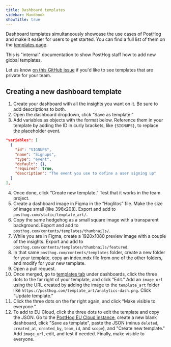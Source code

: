```yaml
---
title: Dashboard templates
sidebar: Handbook
showTitle: true
---
```


Dashboard templates simultaneously showcase the use cases of PostHog and make it easier for users to get started. You can find a full list of them on the [templates page](/templates).

This is "internal" documentation to show PostHog staff how to add new global templates.

Let us know [on this GitHub issue](https://github.com/PostHog/posthog/issues/12732) if you'd like to see templates that are private for your team.

## Creating a new dashboard template

1. Create your dashboard with all the insights you want on it. Be sure to add descriptions to both.
2. Open the dashboard dropdown, click “Save as template.”
3. Add variables as objects with the format below. Reference them in your template by adding the ID in curly brackets, like `{SIGNUPS}`, to replace the placeholder event.

```json
"variables": [
  {
    "id": "SIGNUPS",
    "name": "Signups",
    "type": "event",
    "default": {},
    "required": true,
    "description": "The event you use to define a user signing up"
  }
],
```

4. Once done, click “Create new template.” Test that it works in the team project.
5. Create a dashboard image in Figma in the “Hoglitos” file. Make the size of image small (like 396x208). Export and add to `posthog.com/static/template_art/`.
6. Copy the same hedgehog as a small square image with a transparent background. Export and add to `posthog.com/contents/templates/thumbnails/`.
7. While you are in Figma, create a 1920x1080 preview image with a couple of the insights. Export and add to `posthog.com/contents/templates/thumbnails/featured`.
8. In that same `posthog.com/contents/templates` folder, create a new folder for your template, copy an index.mdx file from one of the other folders, and modify for your new template.
9. Open a pull request.
10. Once merged, go to [templates tab](https://us.posthog.com/dashboard?tab=templates) under dashboards, click the three dots to the far right of your template, and click “Edit.” Add an `image_url` using the URL created by adding the image to the `template_art` folder like `https://posthog.com/template_art/analytics-dash.png`. Click “Update template.”
11. Click the three dots on the far right again, and click “Make visible to everyone.”
12. To add to EU Cloud, click the three dots to edit the template and copy the JSON. Go to the [PostHog EU Cloud instance](https://eu.posthog.com/project/1/dashboard), create a new blank dashboard, click "Save as template", paste the JSON (minus `deleted`, `created_at`, `created_by`, `team_id`, and `scope`), and "Create new template." Add `image_url`, edit, and test if needed. Finally, make visible to everyone.
